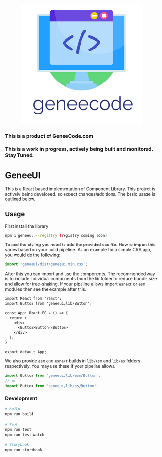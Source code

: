 <p align="center">
  <a href="https://geneecode.com/">
    <img src="./public/assets/GeneeCodeLogo.png" alt="GeneeUI" width="400" />
  </a>
</p>

### This is a product of GeneeCode.com
### This is a work in progress, actively being built and monitored. Stay Tuned.

# GeneeUI
This is a React based implementation of Component Library. This project is actively being developed, so expect changes/additions. The basic usage is outlined below.

## Usage
First install the library
```sh
npm i geneeui --registry (registry coming soon)
```

To add the styling you need to add the provided css file. How to import this varies based on your build pipeline. As an example for a simple CRA app, you would do the following:

```ts
import 'geneeui/dist/geneeui.min.css';
```

After this you can import and use the components. The recommended way is to include individual components from the lib folder to reduce bundle size and allow for tree-shaking. If your pipeline allows import `esnext` or `esm` modules then see the example after this.

```tsx
import React from 'react';
import Button from 'geneeui/lib/Button';

const App: React.FC = () => {
  return (
    <div>
      <Button>Button</Button>
    </div>
  );
}

export default App;
```

We also provide `esm` and `esnext` builds in `lib/esm` and `lib/es` folders respectively. You may use these if your pipeline allows.

```ts
import Button from 'geneeui/lib/esm/Button';
// or
import Button from 'geneeui/lib/es/Button';
```

### Development
```sh
# Build
npm run build

# Test
npm run test
npm run test:watch

# Storybook
npm run storybook
```